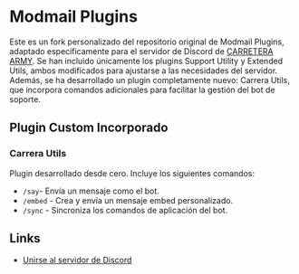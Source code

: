# Modmail Plugins

Este es un fork personalizado del repositorio original de Modmail Plugins, adaptado específicamente para el servidor de Discord de [CARRETERA ARMY](https://discord.com/invite/carreraaa).
Se han incluido únicamente los plugins Support Utility y Extended Utils, ambos modificados para ajustarse a las necesidades del servidor. Además, se ha desarrollado un plugin completamente nuevo: Carrera Utils, que incorpora comandos adicionales para facilitar la gestión del bot de soporte.

## Plugin Custom Incorporado

### Carrera Utils

Plugin desarrollado desde cero. Incluye los siguientes comandos:
- `/say`- Envía un mensaje como el bot.
- `/embed` - Crea y envía un mensaje embed personalizado.
- `/sync` - Sincroniza los comandos de aplicación del bot.

## Links

- [Unirse al servidor de Discord](https://discord.com/invite/carreraaa)